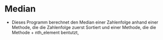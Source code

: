 
# Median
* Dieses Programm berechnet den Median einer Zahlenfolge anhand einer Methode, die die Zahlenfolge zuerst Sortiert und einer Methode, die die Methode +
nth_element bentutzt,
